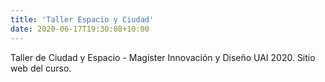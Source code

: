 ```yaml
---
title: 'Taller Espacio y Ciudad'
date: 2020-06-17T19:30:08+10:00
---
```


<!-- Descripción inicial -->
Taller de Ciudad y Espacio - Magíster Innovación y Diseño UAI 2020. Sitio web del curso.
